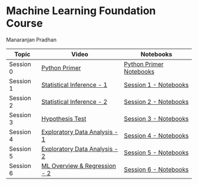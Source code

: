 # Machine Learning Foundation Course

Manaranjan Pradhan


| Topic  | Video | Notebooks |
| ------------- | ------------- |--------|
| Session 0 | [Python Primer](https://youtu.be/RQMdeJxE4WU) | [Python Primer Notebooks](https://github.com/manaranjanp/MLCourseV1/tree/main/PythonPrimer)</a> |
| Session 1 | [Statistical Inference - 1](https://youtu.be/om_7jFVO3Mk) | [Session 1 - Notebooks](https://github.com/manaranjanp/MLCourseV1/tree/main/Session_1) |
| Session 2 | [Statistical Inference - 2](https://youtu.be/EWIsiUvTiKc) | [Session 2 - Notebooks](https://github.com/manaranjanp/MLCourseV1/tree/main/Session_2) |
| Session 3 | [Hypothesis Test](https://youtu.be/TLANpr8v3us) | [Session 3 - Notebooks](https://github.com/manaranjanp/MLCourseV1/tree/main/Session_3) |
| Session 4 | [Exploratory Data Analysis - 1](https://youtu.be/0nBp5FgdAQQ) | [Session 4 - Notebooks](https://github.com/manaranjanp/MLCourseV1/tree/main/Session_4) |
| Session 5 | [Exploratory Data Analysis - 2](https://youtu.be/P6Qb5tBb8Pc) | [Session 5 - Notebooks](https://github.com/manaranjanp/MLCourseV1/tree/main/Session_5) |
| Session 6 | [ML Overview & Regression - 2](https://youtu.be/AGR-x1A8FBg) | [Session 6 - Notebooks](https://github.com/manaranjanp/MLCourseV1/tree/main/Session_6) |




